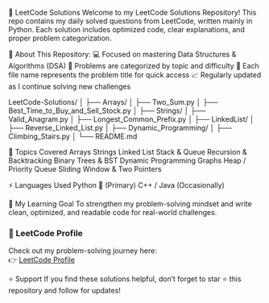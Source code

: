 🧠 LeetCode Solutions
Welcome to my LeetCode Solutions Repository!
This repo contains my daily solved questions from LeetCode, written mainly in Python.
Each solution includes optimized code, clear explanations, and proper problem categorization.

🚀 About This Repository:
💻 Focused on mastering Data Structures & Algorithms (DSA)
🧩 Problems are categorized by topic and difficulty
📝 Each file name represents the problem title for quick access
📈 Regularly updated as I continue solving new challenges

LeetCode-Solutions/
│
├── Arrays/
│   ├── Two_Sum.py
│   ├── Best_Time_to_Buy_and_Sell_Stock.py
│
├── Strings/
│   ├── Valid_Anagram.py
│   ├── Longest_Common_Prefix.py
│
├── LinkedList/
│   ├── Reverse_Linked_List.py
│
├── Dynamic_Programming/
│   ├── Climbing_Stairs.py
│
└── README.md

🧩 Topics Covered
Arrays
Strings
Linked List
Stack & Queue
Recursion & Backtracking
Binary Trees & BST
Dynamic Programming
Graphs
Heap / Priority Queue
Sliding Window & Two Pointers

⚡ Languages Used
Python 🐍 (Primary)
C++ / Java (Occasionally)

🌱 My Learning Goal
To strengthen my problem-solving mindset and write clean, optimized, and readable code for real-world challenges.

### 🧠 LeetCode Profile
Check out my problem-solving journey here:  
👉 [LeetCode Profile](https://leetcode.com/u/Anubhav_Srivastava13/)

⭐ Support
If you find these solutions helpful,
don’t forget to star ⭐ this repository and follow for updates!
